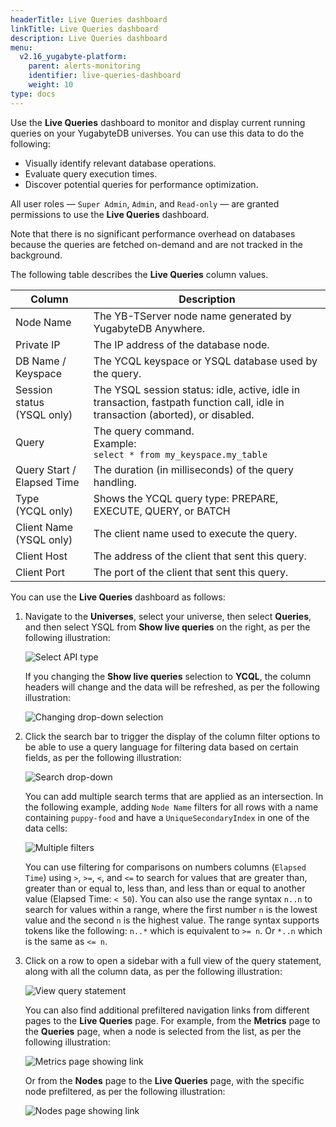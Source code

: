 ```yaml
---
headerTitle: Live Queries dashboard
linkTitle: Live Queries dashboard
description: Live Queries dashboard
menu:
  v2.16_yugabyte-platform:
    parent: alerts-monitoring
    identifier: live-queries-dashboard
    weight: 10
type: docs
---
```


Use the **Live Queries** dashboard to monitor and display current running queries on your YugabyteDB universes. You can use this data to do the following:

- Visually identify relevant database operations.
- Evaluate query execution times.
- Discover potential queries for performance optimization.

All user roles — `Super Admin`, `Admin`, and `Read-only` — are granted permissions to use the **Live Queries** dashboard.

Note that there is no significant performance overhead on databases because the queries are fetched on-demand and are not tracked in the background.

The following table describes the **Live Queries** column values.

| Column                         | Description                                                  |
| ------------------------------ | ------------------------------------------------------------ |
| Node Name                      | The YB-TServer node name generated by YugabyteDB Anywhere.   |
| Private IP                     | The IP address of the database node.                         |
| DB Name / Keyspace             | The YCQL keyspace or YSQL database used by the query.        |
| Session status<br/>(YSQL only) | The YSQL session status: idle, active, idle in transaction, fastpath function call, idle in transaction (aborted), or disabled. |
| Query                          | The query command. <br>Example:<br>`select * from my_keyspace.my_table` |
| Query Start / Elapsed Time     | The duration (in milliseconds) of the query handling.        |
| Type<br>(YCQL only)            | Shows the YCQL query type: PREPARE, EXECUTE, QUERY, or BATCH |
| Client Name<br/>(YSQL only)    | The client name used to execute the query.                   |
| Client Host                    | The address of the client that sent this query.              |
| Client Port                    | The port of the client that sent this query.                 |

You can use the **Live Queries** dashboard as follows:

1. Navigate to the **Universes**, select your universe, then select **Queries**, and then select YSQL from **Show live queries** on the right, as per the following illustration:<br>

   ![Select API type](/images/yp/alerts-monitoring/live-queries/image1.png)<br>

   If you changing the **Show live queries** selection to **YCQL**, the column headers will change and the data will be refreshed, as per the following illustration:<br>

   ![Changing drop-down selection](/images/yp/alerts-monitoring/live-queries/image2.png)<br>

2. Click the search bar to trigger the display of the column filter options to be able to use a query language for filtering data based on certain fields, as per the following illustration:<br>

   ![Search drop-down](/images/yp/alerts-monitoring/live-queries/search-dropdown.png)<br>

   You can add multiple search terms that are applied as an intersection. In the following example, adding `Node Name` filters for all rows with a name containing `puppy-food` and have a `UniqueSecondaryIndex` in one of the data cells:<br>

   ![Multiple filters](/images/yp/alerts-monitoring/live-queries/multiple-filters.png)<br>

   You can use filtering for comparisons on numbers columns (`Elapsed Time`) using `>`, `>=`, `<`, and `<=` to search for values that are greater than, greater than or equal to, less than, and less than or equal to another value (Elapsed Time: `< 50`).  You can also use the range syntax `n..n` to search for values within a range, where the first number `n` is the lowest value and the second `n` is the highest value. The range syntax supports tokens like the following: `n..*` which is equivalent to `>= n`. Or `*..n` which is the same as `<= n`.

3. Click on a row to open a sidebar with a full view of the query statement, along with all the column data, as per the following illustration:<br>

   ![View query statement](/images/yp/alerts-monitoring/live-queries/image5.png)<br>

   You can also find additional prefiltered navigation links from different pages to the **Live Queries** page. For example, from the **Metrics** page to the **Queries** page, when a node is selected from the list, as per the following illustration:<br>

   ![Metrics page showing link](/images/yp/alerts-monitoring/live-queries/metrics-page-showing-link.png)<br>

   Or from the **Nodes** page to the **Live Queries** page, with the specific node prefiltered, as per the following illustration:<br>

   ![Nodes page showing link](/images/yp/alerts-monitoring/live-queries/nodes-page-show-link.png)
